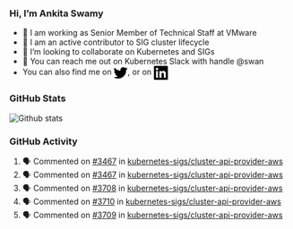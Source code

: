 ### Hi, I’m Ankita Swamy

- 💼 I am working as Senior Member of Technical Staff at VMware
- 👀 I am an active contributor to SIG cluster lifecycle 
- 💞️ I’m looking to collaborate on Kubernetes and SIGs
- 💬 You can reach me out on Kubernetes Slack with handle @swan
- You can also find me on <a href="https://twitter.com/SwamyAnkita" target="blank"><img align="center" src="https://raw.githubusercontent.com/Ankitasw/Ankitasw/master/svg/twitter.svg" alt="Ankitasw" height="25" width="25" color="#1DA1f2" /></a>, or on <a href="https://www.linkedin.com/in/Ankitaswamy/" target="blank"><img align="center" src="https://raw.githubusercontent.com/Ankitasw/Ankitasw/master/svg/linkedin.svg" alt="Ankitasw" height="25" width="25" /></a>

### GitHub Stats
![Github stats](https://github-readme-stats.vercel.app/api?username=Ankitasw&count_private=true&show_icons=true&theme=tokyonight)

### GitHub Activity 
<!--START_SECTION:activity-->
1. 🗣 Commented on [#3467](https://github.com/kubernetes-sigs/cluster-api-provider-aws/issues/3467) in [kubernetes-sigs/cluster-api-provider-aws](https://github.com/kubernetes-sigs/cluster-api-provider-aws)
2. 🗣 Commented on [#3467](https://github.com/kubernetes-sigs/cluster-api-provider-aws/issues/3467) in [kubernetes-sigs/cluster-api-provider-aws](https://github.com/kubernetes-sigs/cluster-api-provider-aws)
3. 🗣 Commented on [#3708](https://github.com/kubernetes-sigs/cluster-api-provider-aws/issues/3708) in [kubernetes-sigs/cluster-api-provider-aws](https://github.com/kubernetes-sigs/cluster-api-provider-aws)
4. 🗣 Commented on [#3710](https://github.com/kubernetes-sigs/cluster-api-provider-aws/issues/3710) in [kubernetes-sigs/cluster-api-provider-aws](https://github.com/kubernetes-sigs/cluster-api-provider-aws)
5. 🗣 Commented on [#3709](https://github.com/kubernetes-sigs/cluster-api-provider-aws/issues/3709) in [kubernetes-sigs/cluster-api-provider-aws](https://github.com/kubernetes-sigs/cluster-api-provider-aws)
<!--END_SECTION:activity-->
